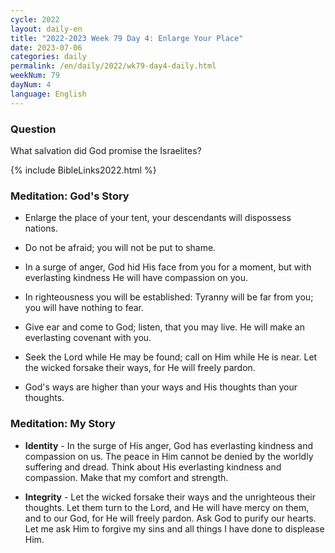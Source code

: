 ```yaml
---
cycle: 2022
layout: daily-en
title: "2022-2023 Week 79 Day 4: Enlarge Your Place"
date: 2023-07-06
categories: daily
permalink: /en/daily/2022/wk79-day4-daily.html
weekNum: 79
dayNum: 4
language: English
---
```


### Question     
What salvation did God promise the Israelites?

{% include BibleLinks2022.html %} 

### Meditation: God's Story   
+ Enlarge the place of your tent, your descendants will dispossess nations. 

+ Do not be afraid; you will not be put to shame. 

+ In a surge of anger, God hid His face from you for a moment, but with everlasting kindness He will have compassion on you. 

+ In righteousness you will be established: Tyranny will be far from you; you will have nothing to fear. 

+ Give ear and come to God; listen, that you may live. He will make an everlasting covenant with you. 

+ Seek the Lord while He may be found; call on Him while He is near. Let the wicked forsake their ways, for He will freely pardon. 

+ God's ways are higher than your ways and His thoughts than your thoughts. 

### Meditation: My Story   
+ **Identity** - In the surge of His anger, God has everlasting kindness and compassion on us. The peace in Him cannot be denied by the worldly suffering and dread. Think about His everlasting kindness and compassion. Make that my comfort and strength. 

+ **Integrity** - Let the wicked forsake their ways and the unrighteous their thoughts. Let them turn to the Lord, and He will have mercy on them, and to our God, for He will freely pardon. Ask God to purify our hearts. Let me ask Him to forgive my sins and all things I have done to displease Him.
